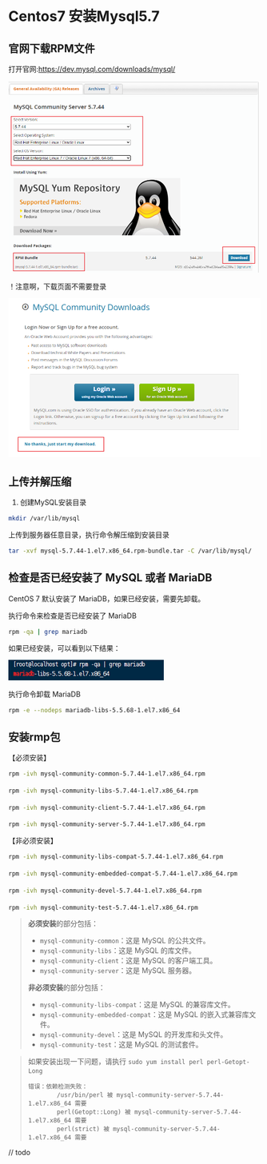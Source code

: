 # Centos7 安装Mysql5.7

## 官网下载RPM文件

打开官网:https://dev.mysql.com/downloads/mysql/

![image-20231121203654959](./Centos7%20%E5%AE%89%E8%A3%85Mysql5.7.assets/image-20231121203654959.png)

！注意啊，下载页面不需要登录

![image-20231121204556139](./Centos7%20%E5%AE%89%E8%A3%85Mysql5.7.assets/image-20231121204556139.png)

## 上传并解压缩

1. 创建MySQL安装目录

~~~bash
mkdir /var/lib/mysql
~~~

上传到服务器任意目录，执行命令解压缩到安装目录

~~~bash
tar -xvf mysql-5.7.44-1.el7.x86_64.rpm-bundle.tar -C /var/lib/mysql/
~~~



## 检查是否已经安装了 MySQL 或者 MariaDB

CentOS 7 默认安装了 MariaDB，如果已经安装，需要先卸载。

执行命令来检查是否已经安装了 MariaDB

~~~bash
rpm -qa | grep mariadb
~~~

如果已经安装，可以看到以下结果：

![image-20231121205113201](./Centos7%20%E5%AE%89%E8%A3%85Mysql5.7.assets/image-20231121205113201.png)

执行命令卸载 MariaDB

~~~bash
rpm -e --nodeps mariadb-libs-5.5.68-1.el7.x86_64
~~~



## 安装rmp包

【必须安装】

```bash
rpm -ivh mysql-community-common-5.7.44-1.el7.x86_64.rpm

rpm -ivh mysql-community-libs-5.7.44-1.el7.x86_64.rpm

rpm -ivh mysql-community-client-5.7.44-1.el7.x86_64.rpm

rpm -ivh mysql-community-server-5.7.44-1.el7.x86_64.rpm
```

【非必须安装】

~~~bash
rpm -ivh mysql-community-libs-compat-5.7.44-1.el7.x86_64.rpm

rpm -ivh mysql-community-embedded-compat-5.7.44-1.el7.x86_64.rpm

rpm -ivh mysql-community-devel-5.7.44-1.el7.x86_64.rpm

rpm -ivh mysql-community-test-5.7.44-1.el7.x86_64.rpm
~~~

> **必须安装**的部分包括：
>
> - `mysql-community-common`：这是 MySQL 的公共文件。
> - `mysql-community-libs`：这是 MySQL 的库文件。
> - `mysql-community-client`：这是 MySQL 的客户端工具。
> - `mysql-community-server`：这是 MySQL 服务器。
>
> **非必须安装**的部分包括：
>
> - `mysql-community-libs-compat`：这是 MySQL 的兼容库文件。
> - `mysql-community-embedded-compat`：这是 MySQL 的嵌入式兼容库文件。
> - `mysql-community-devel`：这是 MySQL 的开发库和头文件。
> - `mysql-community-test`：这是 MySQL 的测试套件。

> 如果安装出现一下问题，请执行 `sudo yum install perl perl-Getopt-Long`
>
> ~~~
> 错误：依赖检测失败：
>         /usr/bin/perl 被 mysql-community-server-5.7.44-1.el7.x86_64 需要
>         perl(Getopt::Long) 被 mysql-community-server-5.7.44-1.el7.x86_64 需要
>         perl(strict) 被 mysql-community-server-5.7.44-1.el7.x86_64 需要
> ~~~

// todo